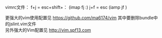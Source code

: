 vimrc文件：
f+j = esc+shift+： (imap fj <Esc>:)
j+f = esc  (iamp jf <Esc>)

更强大的vim使用配置见 https://github.com/ma6174/vim  其中要删除bundle中的jslint.vim文件<br>
另外强大的Vim配置见 http://vim.spf13.com
